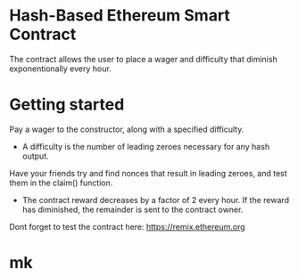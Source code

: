 # Hash-Based Ethereum Smart Contract 

The contract allows the user to place a wager and difficulty that diminish exponentionally every hour.

# Getting started

Pay a wager to the constructor, along with a specified difficulty. 

* A difficulty is the number of leading zeroes necessary for any hash output. 

Have your friends try and find nonces that result in leading zeroes, and test them in the claim() function. 

* The contract reward decreases by a factor of 2 every hour. If the reward has diminished, the remainder is sent to the contract owner.

Dont forget to test the contract here: https://remix.ethereum.org

# mk 